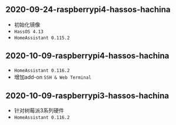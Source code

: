 
## 2020-09-24-raspberrypi4-hassos-hachina

- 初始化镜像
- `HassOS 4.13`
- `HomeAssistant 0.115.2`

## 2020-10-09-raspberrypi4-hassos-hachina

- `HomeAssistant 0.116.2`
- 增加add-on `SSH & Web Terminal`

## 2020-10-09-raspberrypi3-hassos-hachina

- 针对树莓派3系列硬件
- `HomeAssistant 0.116.2`
